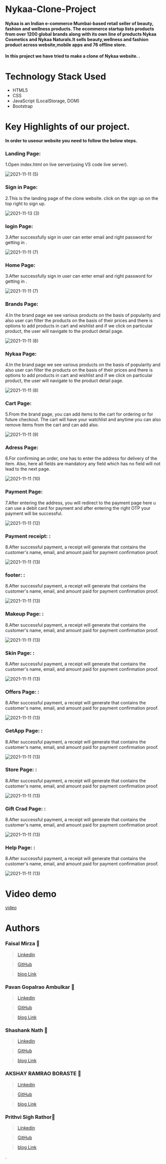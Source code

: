 # Nykaa-Clone-Project

#### Nykaa is an Indian e-commerce Mumbai-based retail seller of beauty, fashion and wellness products. The ecommerce startup lists products from over 1200 global brands along with its own line of products Nykaa Cosmetics and Nykaa Naturals.It sells beauty,wellness and fashion product across website,mobile apps and 76 offline store.

#### In this project we have tried to make a clone of Nykaa website. .


# Technology Stack Used 
* HTML5
* CSS
* JavaScript (LocalStorage, DOM)
* Bootstrap


# Key Highlights of our project.
#### In order to useour website you need to follow the below steps.
### Landing Page:

1.Open index.html on live server(using VS code live server).

![2021-11-11 (5)](https://github.com/faisal1205/Nykaa-Clone-Project/blob/master/landing%20page.png)

### Sign in Page:

2.This is the landing page of the clone website.
   click on the sign up on the top right to sign up.
   
![2021-11-13 (3)](https://github.com/faisal1205/Nykaa-Clone-Project/blob/master/sigin.png)

### login Page:

3.After successfully sign in user can enter email and right password for getting in .

![2021-11-11 (7)](https://github.com/faisal1205/Nykaa-Clone-Project/blob/master/login.png)

### Home Page:

3.After successfully sign in user can enter email and right password for getting in .

![2021-11-11 (7)](https://github.com/faisal1205/Nykaa-Clone-Project/blob/master/homepage.png)

### Brands Page:

4.In the brand page we see various products on the basis of popularity and also user can filter the products on the basis of their prices and there is options to add products in cart and wishlist and if we click on particular product, the user will navigate to the product detail page.

![2021-11-11 (8)](https://github.com/faisal1205/Nykaa-Clone-Project/blob/master/brands.png)

### Nykaa Page:

4.In the brand page we see various products on the basis of popularity and also user can filter the products on the basis of their prices and there is options to add products in cart and wishlist and if we click on particular product, the user will navigate to the product detail page.

![2021-11-11 (8)](https://github.com/faisal1205/Nykaa-Clone-Project/blob/master/nykaa%20products.png)

### Cart Page:

5.From the brand page, you can add items to the cart for ordering or for future checkout. The cart will have your watchlist and anytime you can also remove items from the cart and can add also.

![2021-11-11 (9)](https://github.com/faisal1205/Nykaa-Clone-Project/blob/master/cart.png)

### Adress Page:

6.For confirming an order, one has to enter the address for delivery of the item. Also, here all fields are mandatory any field which has no field will not lead to the next page.

![2021-11-11 (10)](https://github.com/faisal1205/Nykaa-Clone-Project/blob/master/adress.png)


### Payment Page:

7.After entering the address, you will redirect to the payment page here u can use a debit card for payment and after entering the right OTP your payment will be successful.

![2021-11-11 (12)](https://github.com/faisal1205/Nykaa-Clone-Project/blob/master/Payment%20Page.png)

### Payment receipt: :

8.After successful payment, a receipt will generate that contains the customer's name, email, and amount paid for payment confirmation proof.

![2021-11-11 (13)](https://github.com/faisal1205/Nykaa-Clone-Project/blob/master/Payment%20Receipt.png)


### footer: :

8.After successful payment, a receipt will generate that contains the customer's name, email, and amount paid for payment confirmation proof.

![2021-11-11 (13)](https://github.com/faisal1205/Nykaa-Clone-Project/blob/master/footer%20(2).png)


### Makeup Page: :

8.After successful payment, a receipt will generate that contains the customer's name, email, and amount paid for payment confirmation proof.

![2021-11-11 (13)](https://github.com/faisal1205/Nykaa-Clone-Project/blob/master/makeup.png)

### Skin Page: :

8.After successful payment, a receipt will generate that contains the customer's name, email, and amount paid for payment confirmation proof.

![2021-11-11 (13)](https://github.com/faisal1205/Nykaa-Clone-Project/blob/master/skin%20(3).png)


### Offers Page: :

8.After successful payment, a receipt will generate that contains the customer's name, email, and amount paid for payment confirmation proof.

![2021-11-11 (13)](https://github.com/faisal1205/Nykaa-Clone-Project/blob/master/offers.png)


### GetApp Page: :

8.After successful payment, a receipt will generate that contains the customer's name, email, and amount paid for payment confirmation proof.

![2021-11-11 (13)](https://github.com/faisal1205/Nykaa-Clone-Project/blob/master/get%20app.png)


### Store Page: :

8.After successful payment, a receipt will generate that contains the customer's name, email, and amount paid for payment confirmation proof.

![2021-11-11 (13)](https://github.com/faisal1205/Nykaa-Clone-Project/blob/master/store%20image.jpg)


### Gift Crad Page: :

8.After successful payment, a receipt will generate that contains the customer's name, email, and amount paid for payment confirmation proof.

![2021-11-11 (13)](https://github.com/faisal1205/Nykaa-Clone-Project/blob/master/gift%20card.png)


### Help Page: :

8.After successful payment, a receipt will generate that contains the customer's name, email, and amount paid for payment confirmation proof.

![2021-11-11 (13)](https://github.com/faisal1205/Nykaa-Clone-Project/blob/master/help.png)




# Video demo
[video](https://youtu.be/_P6wfJMxXvk
)


# Authors

### Faisal Mirza :boy:
>  [Linkedin](https://www.linkedin.com/in/faisal-baig-mirza-6a48a1155/)

>  [GitHub](https://github.com/faisal1205)

>  [blog Link](https://github.com/faisal1205)

### Pavan Gopalrao Ambulkar :boy:
> [Linkedin](https://www.linkedin.com/in/gaurav-maihuria/)

> [GitHub](https://github.com/gaurav16-lang)

>  [blog Link]()

### Shashank Nath :boy:
> [Linkedin](http://www.linkedin.com/in/kalpit-sharma1998)

> [GitHub](https://github.com/Kalpit1998)

>  [blog Link]()

### AKSHAY RAMRAO BORASTE :boy:
> [Linkedin](https://www.linkedin.com/in/vishnu-dutta-90baba20b/)

> [GitHub](https://github.com/vishnudutta1)

>  [blog Link]()

### Prithvi Sigh Rathor:boy:
> [Linkedin](https://www.linkedin.com/in/ambika-kumari-5aa792165)

> [GitHub](https://github.com/ambika13kumari)

>  [blog Link]()





. 
